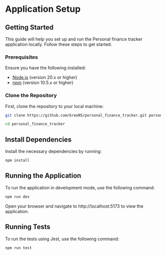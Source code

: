 # Application Setup

## Getting Started

This guide will help you set up and run the Personal finance tracker application locally. Follow these steps to get
started.

### Prerequisites

Ensure you have the following installed:

- [Node.js](https://nodejs.org/en/) (version 20.x or higher)
- [npm](https://www.npmjs.com/get-npm) (version 10.5.x or higher)

### Clone the Repository

First, clone the repository to your local machine:

```bash
git clone https://github.com/GreoN5/personal_finance_tracker.git personal_finance_tracker
```

```bash
cd personal_finance_tracker
```

## Install Dependencies

Install the necessary dependencies by running:

```bash
npm install
```

## Running the Application

To run the application in development mode, use the following command:

```bash
npm run dev
```

Open your browser and navigate to http://localhost:5173 to view the application.

## Running Tests

To run the tests using Jest, use the following command:

```bash
npm run test
```
